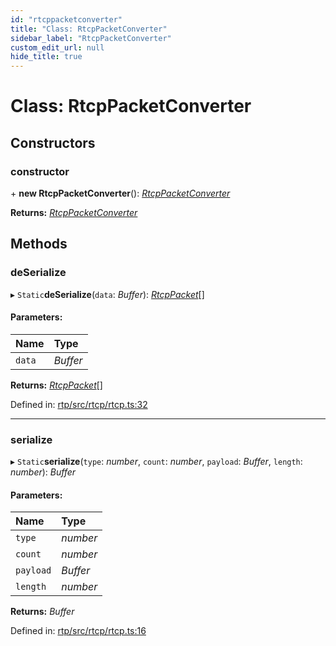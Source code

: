 ```yaml
---
id: "rtcppacketconverter"
title: "Class: RtcpPacketConverter"
sidebar_label: "RtcpPacketConverter"
custom_edit_url: null
hide_title: true
---
```


# Class: RtcpPacketConverter

## Constructors

### constructor

\+ **new RtcpPacketConverter**(): [*RtcpPacketConverter*](rtcppacketconverter.md)

**Returns:** [*RtcpPacketConverter*](rtcppacketconverter.md)

## Methods

### deSerialize

▸ `Static`**deSerialize**(`data`: *Buffer*): [*RtcpPacket*](../modules.md#rtcppacket)[]

#### Parameters:

Name | Type |
:------ | :------ |
`data` | *Buffer* |

**Returns:** [*RtcpPacket*](../modules.md#rtcppacket)[]

Defined in: [rtp/src/rtcp/rtcp.ts:32](https://github.com/shinyoshiaki/werift-webrtc/blob/2cffe94/packages/rtp/src/rtcp/rtcp.ts#L32)

___

### serialize

▸ `Static`**serialize**(`type`: *number*, `count`: *number*, `payload`: *Buffer*, `length`: *number*): *Buffer*

#### Parameters:

Name | Type |
:------ | :------ |
`type` | *number* |
`count` | *number* |
`payload` | *Buffer* |
`length` | *number* |

**Returns:** *Buffer*

Defined in: [rtp/src/rtcp/rtcp.ts:16](https://github.com/shinyoshiaki/werift-webrtc/blob/2cffe94/packages/rtp/src/rtcp/rtcp.ts#L16)
